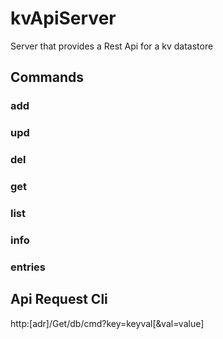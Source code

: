 # kvApiServer

Server that provides a Rest Api for a kv datastore

## Commands

### add

### upd

### del

### get

### list

### info

### entries

## Api Request Cli

http:[adr]/Get/db/cmd?key=keyval[&val=value]  
